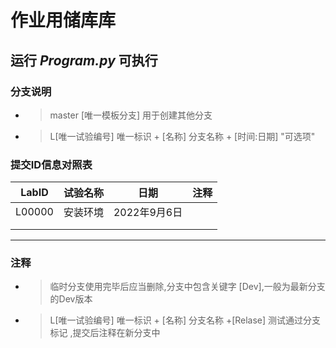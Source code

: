 # 作业用储库库

## 运行 *Program.py* 可执行

### 分支说明

- > master [唯一模板分支] 用于创建其他分支
  >
- > L[唯一试验编号] 唯一标识 + [名称] 分支名称 + [时间:日期] "可选项"
  >

### 提交ID信息对照表

| LabID  | 试验名称 | 日期         | 注释 |
| ------ | -------- | ------------ | ---- |
| L00000 | 安装环境 | 2022年9月6日 |      |
|        |          |              |      |
|        |          |              |      |

---

### 注释

- > 临时分支使用完毕后应当删除,分支中包含关键字 [Dev],一般为最新分支的Dev版本
  >
- > L[唯一试验编号] 唯一标识 + [名称] 分支名称 +[Relase] 测试通过分支标记 ,提交后注释在新分支中
  >
